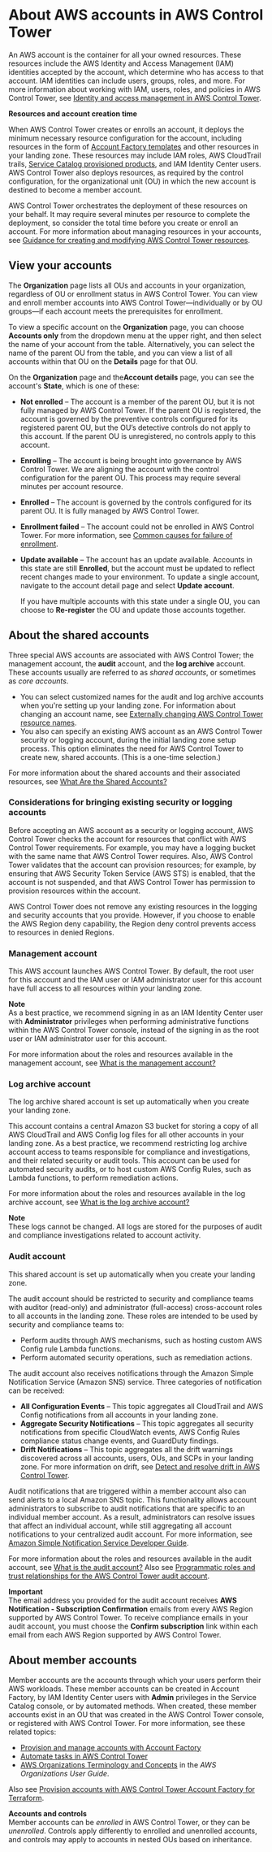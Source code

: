 # About AWS accounts in AWS Control Tower<a name="accounts"></a>

An AWS account is the container for all your owned resources\. These resources include the AWS Identity and Access Management \(IAM\) identities accepted by the account, which determine who has access to that account\. IAM identities can include users, groups, roles, and more\. For more information about working with IAM, users, roles, and policies in AWS Control Tower, see [Identity and access management in AWS Control Tower](https://docs.aws.amazon.com/controltower/latest/userguide/auth-access.html)\.

**Resources and account creation time**

When AWS Control Tower creates or enrolls an account, it deploys the minimum necessary resource configuration for the account, including resources in the form of [Account Factory templates](https://docs.aws.amazon.com/controltower/latest/userguide/account-factory-considerations.html) and other resources in your landing zone\. These resources may include IAM roles, AWS CloudTrail trails, [Service Catalog provisioned products](https://docs.aws.amazon.com/servicecatalog/latest/userguide/enduser-dashboard.html), and IAM Identity Center users\. AWS Control Tower also deploys resources, as required by the control configuration, for the organizational unit \(OU\) in which the new account is destined to become a member account\.

AWS Control Tower orchestrates the deployment of these resources on your behalf\. It may require several minutes per resource to complete the deployment, so consider the total time before you create or enroll an account\. For more information about managing resources in your accounts, see [Guidance for creating and modifying AWS Control Tower resources](getting-started-guidance.md)\.

## View your accounts<a name="view-your-accounts"></a>

The **Organization** page lists all OUs and accounts in your organization, regardless of OU or enrollment status in AWS Control Tower\. You can view and enroll member accounts into AWS Control Tower—individually or by OU groups—if each account meets the prerequisites for enrollment\.

To view a specific account on the **Organization** page, you can choose **Accounts only** from the dropdown menu at the upper right, and then select the name of your account from the table\. Alternatively, you can select the name of the parent OU from the table, and you can view a list of all accounts within that OU on the **Details** page for that OU\.

On the **Organization** page and the**Account details** page, you can see the account's **State**, which is one of these:
+ **Not enrolled** – The account is a member of the parent OU, but it is not fully managed by AWS Control Tower\. If the parent OU is registered, the account is governed by the preventive controls configured for its registered parent OU, but the OU’s detective controls do not apply to this account\. If the parent OU is unregistered, no controls apply to this account\. 
+ **Enrolling** – The account is being brought into governance by AWS Control Tower\. We are aligning the account with the control configuration for the parent OU\. This process may require several minutes per account resource\. 
+ **Enrolled** – The account is governed by the controls configured for its parent OU\. It is fully managed by AWS Control Tower\.
+ **Enrollment failed** – The account could not be enrolled in AWS Control Tower\. For more information, see [Common causes for failure of enrollment](quick-account-provisioning.md#common-causes-for-enrollment-failure)\.
+ **Update available** – The account has an update available\. Accounts in this state are still **Enrolled**, but the account must be updated to reflect recent changes made to your environment\. To update a single account, navigate to the account detail page and select **Update account**\.

  If you have multiple accounts with this state under a single OU, you can choose to **Re\-register** the OU and update those accounts together\. 

## About the shared accounts<a name="special-accounts"></a>

Three special AWS accounts are associated with AWS Control Tower; the management account, the **audit** account, and the **log archive** account\. These accounts usually are referred to as *shared accounts*, or sometimes as *core accounts*\.
+  You can select customized names for the audit and log archive accounts when you're setting up your landing zone\. For information about changing an account name, see [Externally changing AWS Control Tower resource names](https://docs.aws.amazon.com/controltower/latest/userguide/external-resources.html#changing-names)\. 
+ You also can specify an existing AWS account as an AWS Control Tower security or logging account, during the initial landing zone setup process\. This option eliminates the need for AWS Control Tower to create new, shared accounts\. \(This is a one\-time selection\.\)

For more information about the shared accounts and their associated resources, see [What Are the Shared Accounts?](how-control-tower-works.md#what-shared)

### Considerations for bringing existing security or logging accounts<a name="considerations-for-existing-shared-accounts"></a>

Before accepting an AWS account as a security or logging account, AWS Control Tower checks the account for resources that conflict with AWS Control Tower requirements\. For example, you may have a logging bucket with the same name that AWS Control Tower requires\. Also, AWS Control Tower validates that the account can provision resources; for example, by ensuring that AWS Security Token Service \(AWS STS\) is enabled, that the account is not suspended, and that AWS Control Tower has permission to provision resources within the account\.

AWS Control Tower does not remove any existing resources in the logging and security accounts that you provide\. However, if you choose to enable the AWS Region deny capability, the Region deny control prevents access to resources in denied Regions\.

### Management account<a name="mgmt-account"></a>

This AWS account launches AWS Control Tower\. By default, the root user for this account and the IAM user or IAM administrator user for this account have full access to all resources within your landing zone\.

**Note**  
As a best practice, we recommend signing in as an IAM Identity Center user with **Administrator** privileges when performing administrative functions within the AWS Control Tower console, instead of the signing in as the root user or IAM administrator user for this account\.

For more information about the roles and resources available in the management account, see [What is the management account?](how-control-tower-works.md#what-is-mgmt)

### Log archive account<a name="log-archive-account"></a>

The log archive shared account is set up automatically when you create your landing zone\. 

This account contains a central Amazon S3 bucket for storing a copy of all AWS CloudTrail and AWS Config log files for all other accounts in your landing zone\. As a best practice, we recommend restricting log archive account access to teams responsible for compliance and investigations, and their related security or audit tools\. This account can be used for automated security audits, or to host custom AWS Config Rules, such as Lambda functions, to perform remediation actions\.

For more information about the roles and resources available in the log archive account, see [What is the log archive account?](how-control-tower-works.md#what-is-log-archive)

**Note**  
These logs cannot be changed\. All logs are stored for the purposes of audit and compliance investigations related to account activity\.

### Audit account<a name="audit-account"></a>

This shared account is set up automatically when you create your landing zone\. 

The audit account should be restricted to security and compliance teams with auditor \(read\-only\) and administrator \(full\-access\) cross\-account roles to all accounts in the landing zone\. These roles are intended to be used by security and compliance teams to:
+ Perform audits through AWS mechanisms, such as hosting custom AWS Config rule Lambda functions\.
+ Perform automated security operations, such as remediation actions\.

The audit account also receives notifications through the Amazon Simple Notification Service \(Amazon SNS\) service\. Three categories of notification can be received:
+ **All Configuration Events** – This topic aggregates all CloudTrail and AWS Config notifications from all accounts in your landing zone\.
+ **Aggregate Security Notifications** – This topic aggregates all security notifications from specific CloudWatch events, AWS Config Rules compliance status change events, and GuardDuty findings\.
+ **Drift Notifications** – This topic aggregates all the drift warnings discovered across all accounts, users, OUs, and SCPs in your landing zone\. For more information on drift, see [Detect and resolve drift in AWS Control Tower](drift.md)\.

Audit notifications that are triggered within a member account also can send alerts to a local Amazon SNS topic\. This functionality allows account administrators to subscribe to audit notifications that are specific to an individual member account\. As a result, administrators can resolve issues that affect an individual account, while still aggregating all account notifications to your centralized audit account\. For more information, see [Amazon Simple Notification Service Developer Guide](https://docs.aws.amazon.com/sns/latest/dg/)\.

For more information about the roles and resources available in the audit account, see [What is the audit account?](how-control-tower-works.md#what-is-audit) Also see [Programmatic roles and trust relationships for the AWS Control Tower audit account](roles-how.md#stacksets-and-roles)\.

**Important**  
The email address you provided for the audit account receives **AWS Notification \- Subscription Confirmation** emails from every AWS Region supported by AWS Control Tower\. To receive compliance emails in your audit account, you must choose the **Confirm subscription** link within each email from each AWS Region supported by AWS Control Tower\. 

## About member accounts<a name="member-accounts"></a>

Member accounts are the accounts through which your users perform their AWS workloads\. These member accounts can be created in Account Factory, by IAM Identity Center users with **Admin** privileges in the Service Catalog console, or by automated methods\. When created, these member accounts exist in an OU that was created in the AWS Control Tower console, or registered with AWS Control Tower\. For more information, see these related topics:
+ [Provision and manage accounts with Account Factory](account-factory.md)
+ [ Automate tasks in AWS Control Tower ](automating-tasks.md)
+ [AWS Organizations Terminology and Concepts](https://docs.aws.amazon.com/organizations/latest/userguide/orgs_getting-started_concepts.html) in the *AWS Organizations User Guide*\.

Also see [Provision accounts with AWS Control Tower Account Factory for Terraform](taf-account-provisioning.md)\.

**Accounts and controls**  
Member accounts can be *enrolled* in AWS Control Tower, or they can be *unenrolled*\. Controls apply differently to enrolled and unenrolled accounts, and controls may apply to accounts in nested OUs based on inheritance\.